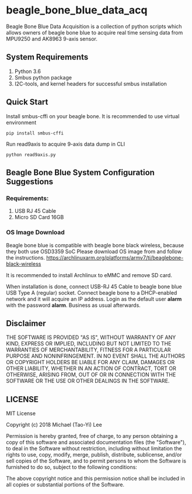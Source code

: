 # beagle_bone_blue_data_acq

Beagle Bone Blue Data Acquisition is a collection of python scripts which allows owners of beagle bone blue to acquire real time sensing data from MPU9250 and AK8963 9-axis sensor.

## System Requirements
1. Python 3.6
2. Smbus python package
3. I2C-tools, and kernel headers for successful smbus installation
## Quick Start
Install smbus-cffi on your beagle bone. It is recommended to use virtual environment

```commandline
pip install smbus-cffi
``` 

Run read9axis to acquire 9-axis data dump in CLI
```commandline
python read9axis.py
```


## Beagle Bone Blue System Configuration Suggestions
### Requirements:
1. USB RJ 45 Cable
2. Micro SD Card 16GB
### OS Image Download
Beagle bone blue is compatible with beagle bone black wireless, because they both use OSD3359 SoC
Please download OS image from and follow the instructions. 
https://archlinuxarm.org/platforms/armv7/ti/beaglebone-black-wireless

It is recommended to install Archlinux to eMMC and remove SD card.

When installation is done, connect USB-RJ 45 Cable to beagle bone blue USB Type A (regular) socket. Connect beagle bone to a DHCP-enabled network and it will acquire an IP address. Login as the default user **alarm** with the password **alarm**. Business as usual afterwards.   

## Disclaimer
THE SOFTWARE IS PROVIDED "AS IS", WITHOUT WARRANTY OF ANY KIND, EXPRESS OR
IMPLIED, INCLUDING BUT NOT LIMITED TO THE WARRANTIES OF MERCHANTABILITY,
FITNESS FOR A PARTICULAR PURPOSE AND NONINFRINGEMENT. IN NO EVENT SHALL THE
AUTHORS OR COPYRIGHT HOLDERS BE LIABLE FOR ANY CLAIM, DAMAGES OR OTHER
LIABILITY, WHETHER IN AN ACTION OF CONTRACT, TORT OR OTHERWISE, ARISING FROM,
OUT OF OR IN CONNECTION WITH THE SOFTWARE OR THE USE OR OTHER DEALINGS IN THE
SOFTWARE.

## LICENSE
MIT License

Copyright (c) 2018 Michael (Tao-Yi) Lee

Permission is hereby granted, free of charge, to any person obtaining a copy
of this software and associated documentation files (the "Software"), to deal
in the Software without restriction, including without limitation the rights
to use, copy, modify, merge, publish, distribute, sublicense, and/or sell
copies of the Software, and to permit persons to whom the Software is
furnished to do so, subject to the following conditions:

The above copyright notice and this permission notice shall be included in all
copies or substantial portions of the Software.

